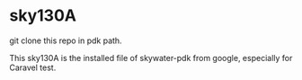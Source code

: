 # sky130A

git clone this repo in pdk path.

This sky130A is the installed file of skywater-pdk from google, especially for Caravel test.

